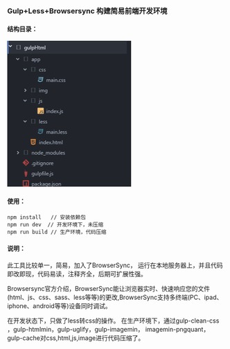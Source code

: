 ### Gulp+Less+Browsersync 构建简易前端开发环境

#### 结构目录：
![Alt text](./目录结构.png)

#### 使用：

    npm install   // 安装依赖包
    npm run dev  // 开发环境下，未压缩
    npm run build // 生产环境，代码压缩


#### 说明：

此工具比较单一，简易，加入了BrowserSync， 运行在本地服务器上，并且代码即改即现，代码易读，注释齐全，后期可扩展性强。

Browsersync官方介绍，BrowserSync能让浏览器实时、快速响应您的文件(html、js、css、sass、less等等)的更改,BrowserSync支持多终端(PC、ipad、iphone、android等等)设备同时调试。

在开发状态下，只做了less转css的操作。 
在生产环境下，通过gulp-clean-css ，gulp-htmlmin，gulp-uglify，gulp-imagemin， imagemin-pngquant， gulp-cache对css,html,js,image进行代码压缩了。

